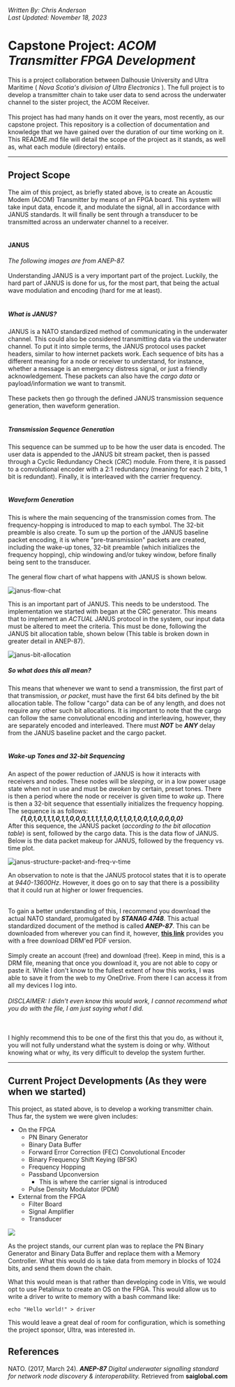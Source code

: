 *Written By: Chris Anderson*<br>
*Last Updated: November 18, 2023*

# Capstone Project: *ACOM Transmitter FPGA Development*
This is a project collaboration between Dalhousie University and Ultra Maritime ( *Nova Scotia's division of Ultra Electronics* ). The full project is to develop a transmitter chain to take user data to send across the underwater channel to the sister project, the ACOM Receiver. 
<br>
<br>
This project has had many hands on it over the years, most recently, as our capstone project. This repository is a collection of documentation and knowledge that we have gained over the duration of our time working on it. This README\.md file will detail the scope of the project as it stands, as well as, what each module (directory) entails. 
<br>

---

## Project Scope
The aim of this project, as briefly stated above, is to create an Acoustic Modem (ACOM) Transmitter by means of an FPGA board. This system will take input data, encode it, and modulate the signal, all in accordance with JANUS standards. It will finally be sent through a transducer to be transmitted across an underwater channel to a receiver.
<br>
<br>

#### JANUS
*The following images are from ANEP-87.*
<br>
<br>
Understanding JANUS is a very important part of the project. Luckily, the hard part of JANUS is done for us, for the most part, that being the actual wave modulation and encoding (hard for me at least). 
<br>
<br>

##### What is JANUS?
JANUS is a NATO standardized method of communicating in the underwater channel. This could also be considered transmitting data via the underwater channel. To put it into simple terms, the JANUS protocol uses packet headers, similar to how internet packets work. Each sequence of bits has a different meaning for a node or receiver to understand, for instance, whether a message is an emergency distress signal, or just a friendly acknowledgement. These packets can also have the *cargo data* or payload/information we want to transmit.
<br>
<br>
These packets then go through the defined JANUS transmission sequence generation, then waveform generation. 
<br>
<br>


##### Transmission Sequence Generation
This sequence can be summed up to be how the user data is encoded. The user data is appended to the JANUS bit stream packet, then is passed through a Cyclic Redundancy Check (*CRC*) module. From there, it is passed to a convolutional encoder with a 2:1 redundancy (meaning for each 2 bits, 1 bit is redundant). Finally, it is interleaved with the carrier frequency.
<br>
<br>



##### Waveform Generation
This is where the main sequencing of the transmission comes from. The frequency-hopping is introduced to map to each symbol. The 32-bit preamble is also create. To sum up the portion of the JANUS baseline packet encoding, it is where "pre-transmission" packets are created, including the wake-up tones, 32-bit preamble (which initializes the frequency hopping), chip windowing and/or tukey window, before finally being sent to the transducer.
<br>
<br>
The general flow chart of what happens with JANUS is shown below.

![janus-flow-chat](./img/JANUS_Packet_Encoding.jpg)

This is an important part of JANUS. This needs to be understood. The implementation we started with began at the CRC generator. This means that to implement an *ACTUAL* JANUS protocol in the system, our input data must be altered to meet the criteria. This must be done, following the JANUS bit allocation table, shown below (This table is broken down in greater detail in ANEP-87).

![janus-bit-allocation](./img/JANUS_bit_allocation.jpg)

##### So what does this all mean? 
This means that whenever we want to send a transmission, the first part of that transmission, *or packet*, must have the first 64 bits defined by the bit allocation table. The follow "cargo" data can be of any length, and does not require any other such bit allocations. It is important to note that the cargo can follow the same convolutional encoding and interleaving, however, they are separately encoded and interleaved. There must ***NOT*** be ***ANY*** delay from the JANUS baseline packet and the cargo packet.
<br>
<br>

##### Wake-up Tones and 32-bit Sequencing
An aspect of the power reduction of JANUS is how it interacts with receivers and nodes. These nodes will be *sleeping*, or in a low power usage state when not in use and must be *awoken* by certain, preset tones. There is then a period where the node or receiver is given time to *wake up*. There is then a 32-bit sequence that essentially initializes the frequency hopping.
<br>
The sequence is as follows:
<br>
&emsp;&emsp;***{1,0,1,0,1,1,1,0,1,1,0,0,0,1,1,1,1,1,0,0,1,1,0,1,0,0,1,0,0,0,0,0}*** <br>
After this sequence, the JANUS packet (*according to the bit allocation table*) is sent, followed by the cargo data. This is the data flow of JANUS.  Below is the data packet makeup for JANUS, followed by the frequency vs. time plot.

![janus-structure-packet-and-freq-v-time](/img/JANUS_packet_and_time_freq_structure.jpg)

An observation to note is that the JANUS protocol states that it is to operate at *9440-13600Hz*. However, it does go on to say that there is a possibility that it could run at higher or lower frequencies.
<br>
<br>

To gain a better understanding of this, I recommend you download the actual NATO standard, promulgated by ***STANAG 4748***. This actual standardized document of the method is called ***ANEP-87***. This can be downloaded from wherever you can find it, however, **[this link](https://infostore.saiglobal.com/en-us/standards/anep-87-2017-737592_saig_nato_nato_1791960/)** provides you with a free download DRM'ed PDF version.
<br>
<br>
Simply create an account (free) and download (free). Keep in mind, this is a DRM file, meaning that once you download it, you are not able to copy or paste it. While I don't know to the fullest extent of how this works, I was able to save it from the web to my OneDrive. From there I can access it from all my devices I log into.
<br>

###### DISCLAIMER: I didn't even know this would work, I cannot recommend what you do with the file, I am just saying what I did.
<br>
I highly recommend this to be one of the first this that you do, as without it, you will not fully understand what the system is doing or why. Without knowing what or why, its very difficult to develop the system further.
<br>



---

## Current Project Developments (As they were when we started)
<p>
This project, as stated above, is to develop a working transmitter chain. Thus far, the system we were given includes: 
</p>

+ On the FPGA
    + PN Binary Generator
    + Binary Data Buffer
    + Forward Error Correction (FEC) Convolutional Encoder
    + Binary Frequency Shift Keying (BFSK)
    + Frequency Hopping
    + Passband Upconversion
        + This is where the carrier signal is introduced
    + Pulse Density Modulator (PDM)
+ External from the FPGA
    + Filter Board
    + Signal Amplifier
    + Transducer <br> 
<p>
<img align="left" src="./img/transmitter-chain.png">
&nbsp;
</p>
<p>
As the project stands, our current plan was to replace the PN Binary Generator and Binary Data Buffer and replace them with a Memory Controller. What this would do is take data from memory in blocks of 1024 bits, and send them down the chain. 
</p>
<p>
What this would mean is that rather than developing code in Vitis, we would opt to use Petalinux to create an OS on the FPGA. This would allow us to write a driver to write to memory with a bash command like: <br> 
</p>

```echo "Hello world!" > driver``` <br>

<p>
This would leave a great deal of room for configuration, which is something the project sponsor, Ultra, was interested in.
</p>



## References
NATO. (2017, March 24). ***ANEP-87*** *Digital underwater signalling standard for network node discovery & interoperability.* Retrieved from **saiglobal\.com**